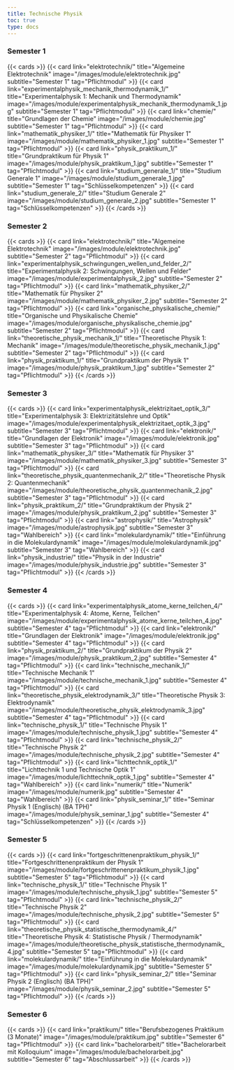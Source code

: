 ```yaml
---
title: Technische Physik
toc: true
type: docs
---
```


<!--
Das ist ein Text mit einer Fußnote[^2].
[^2]: Hier ist die Erklärung zur Fußnote.
 -->

### Semester 1

{{< cards >}}
{{< card link="elektrotechnik/" title="Algemeine Elektrotechnik" image="/images/module/elektrotechnik.jpg" subtitle="Semester 1" tag="Pflichtmodul" >}}
{{< card link="experimentalphysik_mechanik_thermodynamik_1/" title="Experimentalphysik 1: Mechanik und Thermodynamik" image="/images/module/experimentalphysik_mechanik_thermodynamik_1.jpg" subtitle="Semester 1" tag="Pflichtmodul" >}}
{{< card link="chemie/" title="Grundlagen der Chemie" image="/images/module/chemie.jpg" subtitle="Semester 1" tag="Pflichtmodul" >}}
{{< card link="mathematik_physiker_1/" title="Mathematik für Physiker 1" image="/images/module/mathematik_physiker_1.jpg" subtitle="Semester 1" tag="Pflichtmodul" >}}
{{< card link="physik_praktikum_1/" title="Grundpraktikum für Physik 1" image="/images/module/physik_praktikum_1.jpg" subtitle="Semester 1" tag="Pflichtmodul" >}}
{{< card link="studium_generale_1/" title="Studium Generale 1" image="/images/module/studium_generale_1.jpg" subtitle="Semester 1" tag="Schlüsselkompetenzen" >}}
{{< card link="studium_generale_2/" title="Studium Generale 2" image="/images/module/studium_generale_2.jpg" subtitle="Semester 1" tag="Schlüsselkompetenzen" >}}
{{< /cards >}}

### Semester 2

{{< cards >}}
{{< card link="elektrotechnik/" title="Algemeine Elektrotechnik" image="/images/module/elektrotechnik.jpg" subtitle="Semester 2" tag="Pflichtmodul" >}}
{{< card link="experimentalphysik_schwingungen_wellen_und_felder_2/" title="Experimentalphysik 2: Schwingungen, Wellen und Felder" image="/images/module/experimentalphysik_2.jpg" subtitle="Semester 2" tag="Pflichtmodul" >}}
{{< card link="mathematik_physiker_2/" title="Mathematik für Physiker 2" image="/images/module/mathematik_physiker_2.jpg" subtitle="Semester 2" tag="Pflichtmodul" >}}
{{< card link="organische_physikalische_chemie/" title="Organische und Physikalische Chemie" image="/images/module/organische_physikalische_chemie.jpg" subtitle="Semester 2" tag="Pflichtmodul" >}}
{{< card link="theoretische_physik_mechanik_1/" title="Theoretische Physik 1: Mechanik" image="/images/module/theoretische_physik_mechanik_1.jpg" subtitle="Semester 2" tag="Pflichtmodul" >}}
{{< card link="physik_praktikum_1/" title="Grundpraktikum der Physik 1" image="/images/module/physik_praktikum_1.jpg" subtitle="Semester 2" tag="Pflichtmodul" >}}
{{< /cards >}}

### Semester 3

{{< cards >}}
{{< card link="experimentalphysik_elektrizitaet_optik_3/" title="Experimentalphysik 3: Elektrizitätslehre und Optik" image="/images/module/experimentalphysik_elektrizitaet_optik_3.jpg" subtitle="Semester 3" tag="Pflichtmodul" >}}
{{< card link="elektronik/" title="Grundlagen der Elektronik" image="/images/module/elektronik.jpg" subtitle="Semester 3" tag="Pflichtmodul" >}}
{{< card link="mathematik_physiker_3/" title="Mathematik für Physiker 3" image="/images/module/mathematik_physiker_3.jpg" subtitle="Semester 3" tag="Pflichtmodul" >}}
{{< card link="theoretische_physik_quantenmechanik_2/" title="Theoretische Physik 2: Quantenmechanik" image="/images/module/theoretische_physik_quantenmechanik_2.jpg" subtitle="Semester 3" tag="Pflichtmodul" >}}
{{< card link="physik_praktikum_2/" title="Grundpraktikum der Physik 2" image="/images/module/physik_praktikum_2.jpg" subtitle="Semester 3" tag="Pflichtmodul" >}}
{{< card link="astrophysik/" title="Astrophysik" image="/images/module/astrophysik.jpg" subtitle="Semester 3" tag="Wahlbereich" >}}
{{< card link="molekulardynamik/" title="Einführung in die Molekulardynamik" image="/images/module/molekulardynamik.jpg" subtitle="Semester 3" tag="Wahlbereich" >}}
{{< card link="physik_industrie/" title="Physik in der Industrie" image="/images/module/physik_industrie.jpg" subtitle="Semester 3" tag="Pflichtmodul" >}}
{{< /cards >}}

### Semester 4

{{< cards >}}
{{< card link="experimentalphysik_atome_kerne_teilchen_4/" title="Experimentalphysik 4: Atome, Kerne, Teilchen" image="/images/module/experimentalphysik_atome_kerne_teilchen_4.jpg" subtitle="Semester 4" tag="Pflichtmodul" >}}
{{< card link="elektronik/" title="Grundlagen der Elektronik" image="/images/module/elektronik.jpg" subtitle="Semester 4" tag="Pflichtmodul" >}}
{{< card link="physik_praktikum_2/" title="Grundpraktikum der Physik 2" image="/images/module/physik_praktikum_2.jpg" subtitle="Semester 4" tag="Pflichtmodul" >}}
{{< card link="technische_mechanik_1/" title="Technische Mechanik 1" image="/images/module/technische_mechanik_1.jpg" subtitle="Semester 4" tag="Pflichtmodul" >}}
{{< card link="theoretische_physik_elektrodynamik_3/" title="Theoretische Physik 3: Elektrodynamik" image="/images/module/theoretische_physik_elektrodynamik_3.jpg" subtitle="Semester 4" tag="Pflichtmodul" >}}
{{< card link="technische_physik_1/" title="Technische Physik 1" image="/images/module/technische_physik_1.jpg" subtitle="Semester 4" tag="Pflichtmodul" >}}
{{< card link="technische_physik_2/" title="Technische Physik 2" image="/images/module/technische_physik_2.jpg" subtitle="Semester 4" tag="Pflichtmodul" >}}
{{< card link="lichttechnik_optik_1/" title="Lichttechnik 1 und Technische Optik 1" image="/images/module/lichttechnik_optik_1.jpg" subtitle="Semester 4" tag="Wahlbereich" >}}
{{< card link="numerik/" title="Numerik" image="/images/module/numerik.jpg" subtitle="Semester 4" tag="Wahlbereich" >}}
{{< card link="physik_seminar_1/" title="Seminar Physik 1 (Englisch) (BA TPH)" image="/images/module/physik_seminar_1.jpg" subtitle="Semester 4" tag="Schlüsselkompetenzen" >}}
{{< /cards >}}

### Semester 5

{{< cards >}}
{{< card link="fortgeschrittenenpraktikum_physik_1/" title="Fortgeschrittenenpraktikum der Physik 1" image="/images/module/fortgeschrittenenpraktikum_physik_1.jpg" subtitle="Semester 5" tag="Pflichtmodul" >}}
{{< card link="technische_physik_1/" title="Technische Physik 1" image="/images/module/technische_physik_1.jpg" subtitle="Semester 5" tag="Pflichtmodul" >}}
{{< card link="technische_physik_2/" title="Technische Physik 2" image="/images/module/technische_physik_2.jpg" subtitle="Semester 5" tag="Pflichtmodul" >}}
{{< card link="theoretische_physik_statistische_thermodynamik_4/" title="Theoretische Physik 4: Statistische Physik / Thermodynamik" image="/images/module/theoretische_physik_statistische_thermodynamik_4.jpg" subtitle="Semester 5" tag="Pflichtmodul" >}}
{{< card link="molekulardynamik/" title="Einführung in die Molekulardynamik" image="/images/module/molekulardynamik.jpg" subtitle="Semester 5" tag="Pflichtmodul" >}}
{{< card link="physik_seminar_2/" title="Seminar Physik 2 (Englisch) (BA TPH)" image="/images/module/physik_seminar_2.jpg" subtitle="Semester 5" tag="Pflichtmodul" >}}
{{< /cards >}}

### Semester 6

{{< cards >}}
{{< card link="praktikum/" title="Berufsbezogenes Praktikum (3 Monate)" image="/images/module/praktikum.jpg" subtitle="Semester 6" tag="Pflichtmodul" >}}
{{< card link="bachelorarbeit/" title="Bachelorarbeit mit Kolloquium" image="/images/module/bachelorarbeit.jpg" subtitle="Semester 6" tag="Abschlussarbeit" >}}
{{< /cards >}}
